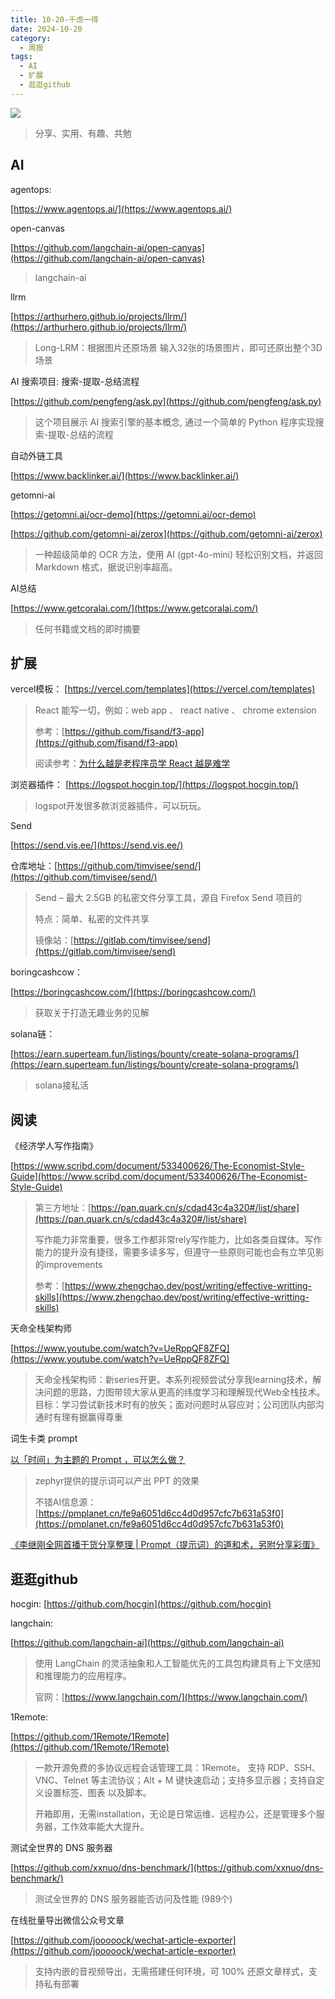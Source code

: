 ```yaml
---
title: 10-20-千虑一得
date: 2024-10-20
category:
  - 周报
tags:
  - AI
  - 扩展
  - 逛逛github
---
```

![](https://img.nnxx.me/file/06fec41a7d2808196218b-a1ec39b9d1ee4f4098.png)

> 分享、实用、有趣、共勉




## AI


agentops:

[https://www.agentops.ai/](https://www.agentops.ai/)


open-canvas

[https://github.com/langchain-ai/open-canvas](https://github.com/langchain-ai/open-canvas)

>langchain-ai



llrm

[https://arthurhero.github.io/projects/llrm/](https://arthurhero.github.io/projects/llrm/)

>Long-LRM：根据图片还原场景 输入32张的场景图片，即可还原出整个3D场景


AI 搜索项目: 搜索-提取-总结流程

[https://github.com/pengfeng/ask.py](https://github.com/pengfeng/ask.py)
>
>这个项目展示 AI 搜索引擎的基本概念, 通过一个简单的 Python 程序实现搜索-提取-总结的流程



自动外链工具

[https://www.backlinker.ai/](https://www.backlinker.ai/)


getomni-ai

[https://getomni.ai/ocr-demo](https://getomni.ai/ocr-demo)

[https://github.com/getomni-ai/zerox](https://github.com/getomni-ai/zerox)

>一种超级简单的 OCR 方法，使用 AI (gpt-4o-mini) 轻松识别文档，并返回 Markdown 格式，据说识别率超高。



AI总结

[https://www.getcoralai.com/](https://www.getcoralai.com/)

>任何书籍或文档的即时摘要



## 扩展


vercel模板：
[https://vercel.com/templates](https://vercel.com/templates)

>React 能写一切，例如：web app 、 react native 、 chrome extension
>
>参考：[https://github.com/fisand/f3-app](https://github.com/fisand/f3-app)
>
>阅读参考：[为什么越是老程序员学 React 越是难学](https://baoyu.ai/blog/why-senior-developers-find-react-harder-to-learn)




浏览器插件：
[https://logspot.hocgin.top/](https://logspot.hocgin.top/)

>logspot开发很多款浏览器插件，可以玩玩。



Send

[https://send.vis.ee/](https://send.vis.ee/)

仓库地址：[https://github.com/timvisee/send/](https://github.com/timvisee/send/)

>Send – 最大 2.5GB 的私密文件分享工具，源自 Firefox Send 项目的
>
>特点：简单、私密的文件共享
>
>镜像站：[https://gitlab.com/timvisee/send](https://gitlab.com/timvisee/send)



boringcashcow：

[https://boringcashcow.com/](https://boringcashcow.com/)
>获取关于打造无趣业务的见解


solana链：

[https://earn.superteam.fun/listings/bounty/create-solana-programs/](https://earn.superteam.fun/listings/bounty/create-solana-programs/)
>solana接私活



## 阅读

《经济学人写作指南》

[https://www.scribd.com/document/533400626/The-Economist-Style-Guide](https://www.scribd.com/document/533400626/The-Economist-Style-Guide)

>第三方地址：[https://pan.quark.cn/s/cdad43c4a320#/list/share](https://pan.quark.cn/s/cdad43c4a320#/list/share)
>
>写作能力非常重要，很多工作都非常rely写作能力，比如各类自媒体。写作能力的提升没有捷径，需要多读多写，但遵守一些原则可能也会有立竿见影的improvements
>
>参考：[https://www.zhengchao.dev/post/writing/effective-writting-skills](https://www.zhengchao.dev/post/writing/effective-writting-skills)
>


天命全栈架构师

[https://www.youtube.com/watch?v=UeRppQF8ZFQ](https://www.youtube.com/watch?v=UeRppQF8ZFQ)
>天命全栈架构师：新series开更。本系列视频尝试分享我learning技术，解决问题的思路，力图带领大家从更高的纬度学习和理解现代Web全栈技术。目标：学习尝试新技术时有的放矢；面对问题时从容应对；公司团队内部沟通时有理有据赢得尊重


词生卡类 prompt

[以「时间」为主题的 Prompt ，可以怎么做？](https://mp.weixin.qq.com/s/BOMOQVGQ5hvd8dDaKwb18A)
>zephyr提供的提示词可以产出 PPT 的效果
>
>不错AI信息源：[https://pmplanet.cn/fe9a6051d6cc4d0d957cfc7b631a53f0](https://pmplanet.cn/fe9a6051d6cc4d0d957cfc7b631a53f0)
>


[《李继刚全网首播干货分享整理 | Prompt（提示词）的道和术，另附分享彩蛋》](https://mp.weixin.qq.com/s/070zb9RWq1TVlBkKt7usgw)





## 逛逛github

hocgin:
[https://github.com/hocgin](https://github.com/hocgin)


langchain:

[https://github.com/langchain-ai](https://github.com/langchain-ai)

>使用 LangChain 的灵活抽象和人工智能优先的工具包构建具有上下文感知和推理能力的应用程序。
>
>官网：[https://www.langchain.com/](https://www.langchain.com/)


1Remote:

[https://github.com/1Remote/1Remote](https://github.com/1Remote/1Remote)

>一款开源免费的多协议远程会话管理工具：1Remote。 支持 RDP、SSH、VNC、Telnet 等主流协议；Alt + M 键快速启动；支持多显示器；支持自定义设置标签、图表 以及脚本。
>
>开箱即用，无需installation，无论是日常运维、远程办公，还是管理多个服务器，工作效率能大大提升。

测试全世界的 DNS 服务器

[https://github.com/xxnuo/dns-benchmark/](https://github.com/xxnuo/dns-benchmark/)
>测试全世界的 DNS 服务器能否访问及性能 (989个)

在线批量导出微信公众号文章

[https://github.com/jooooock/wechat-article-exporter](https://github.com/jooooock/wechat-article-exporter)

>支持内嵌的音视频导出，无需搭建任何环境，可 100% 还原文章样式，支持私有部署

